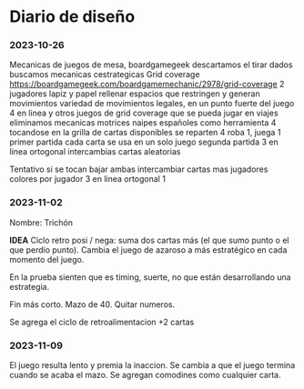 # Diario de diseño

### 2023-10-26
Mecanicas de juegos de mesa, boardgamegeek
descartamos el tirar dados
buscamos mecanicas cestrategicas
Grid coverage 
https://boardgamegeek.com/boardgamemechanic/2978/grid-coverage
2 jugadores
lapiz y papel
rellenar espacios que restringen y generan movimientos
variedad de movimientos legales, en un punto fuerte del juego
4 en linea y otros juegos de grid coverage
que se pueda jugar en viajes
eliminamos mecanicas motrices
naipes españoles como herramienta
4 tocandose en la grilla de cartas disponibles
se reparten 4
roba 1, juega 1
primer partida
cada carta se usa en un solo juego
segunda partida
3 en linea ortogonal
intercambias cartas aleatorias


Tentativo
si se tocan bajar ambas
intercambiar cartas
mas jugadores
colores por jugador
3 en linea ortogonal
1

### 2023-11-02
Nombre: Trichón

**IDEA**
Ciclo retro posi / nega: suma dos cartas más (el que sumo punto o el que perdio punto).
Cambia el juego de azaroso a más estratégico en cada momento del juego.

En la prueba sienten que es timing, suerte, no que están desarrollando una estrategia.

Fin más corto.
Mazo de 40.
Quitar numeros.

Se agrega el ciclo de retroalimentacion +2 cartas

### 2023-11-09
El juego resulta lento y premia la inaccion.
Se cambia a que el juego termina cuando se acaba el mazo.
Se agregan comodines como cualquier carta.